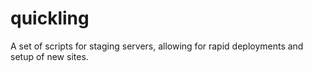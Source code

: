 quickling
=========

A set of scripts for staging servers, allowing for rapid deployments and setup of new sites.

